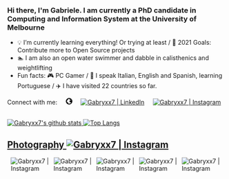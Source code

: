 ###  Hi there, I'm Gabriele. I am currently a PhD candidate in Computing and Information System at the University of Melbourne
- 💡 I’m currently learning everything! Or trying at least / 🎯 2021 Goals: Contribute more to Open Source projects
- 🏊 I am also an open water swimmer and dabble in calisthenics and weightlifting
- Fun facts: 🎮 PC Gamer / 💬 I speak Italian, English and Spanish, learning Portuguese / ✈️ I have visited 22 countries so far.


Connect with me:  &nbsp; &nbsp;
[<img alt="gmarini.com" width="15px" src="https://raw.githubusercontent.com/iconic/open-iconic/master/svg/globe.svg" class="no-hover no-mark" />][website] &nbsp; &nbsp;
[<img alt="Gabryxx7 | LinkedIn" width="15px" src="https://cdn.jsdelivr.net/npm/simple-icons@v3/icons/linkedin.svg" class="no-hover no-mark" />][linkedin] &nbsp; &nbsp;
[<img alt="Gabryxx7 | Instagram" width="15px" src="https://cdn.jsdelivr.net/npm/simple-icons@v3/icons/instagram.svg" class="no-hover no-mark" />][instagram] &nbsp; &nbsp;

<div>
<a href="https://github.com/Gabryxx7" class="no-hover no-mark">
    <img src="https://github-readme-stats.vercel.app/api?username=Gabryxx7&count_private=true&show_icons=true&theme=onedark&include_all_commits=1" alt="Gabryxx7's github stats">
</a>

<a href="https://github.com/Gabryxx7" class="no-hover no-mark">
    <img src="https://github-readme-stats.vercel.app/api/top-langs/?username=Gabryxx7&layout=compact&theme=onedark" alt="Top Langs">
</a>
</div>

## [Photography <img alt="Gabryxx7 | Instagram" width="15px" src="https://cdn.jsdelivr.net/npm/simple-icons@v3/icons/instagram.svg" />][instagram]

<div style="display: flex;justify-content: space-evenly;">
<img alt="Gabryxx7 | Instagram" width="18%" height="auto" class="no-hover no-mark" src="http://gmarini.com/assets/gabryxx7/img/photos/202006/79841217_555270635156572_8260864494112333405_n.jpg" /> 
<img alt="Gabryxx7 | Instagram" width="18%" height="auto" class="no-hover no-mark" src="http://gmarini.com/assets/gabryxx7/img/photos/202006/d921048b9f8858f8fbbd9f651a64c5cb.jpg" />
<img alt="Gabryxx7 | Instagram" width="18%" height="auto" class="no-hover no-mark" src="http://gmarini.com/assets/gabryxx7/img/photos/202006/105949108_979756645775165_8661279133103583059_n.jpg" />
<img alt="Gabryxx7 | Instagram" width="18%" height="auto" class="no-hover no-mark" src="http://gmarini.com/assets/gabryxx7/img/photos/202004/eeadc6e1a203c084fe15656aaa7528ee.jpg" />
<img alt="Gabryxx7 | Instagram" width="18%" height="auto" class="no-hover no-mark" src="http://gmarini.com/assets/gabryxx7/img/photos/201909/260a4453657269ad127dfc1b661bbea5.jpg" />
</div>



[website]: http://gmarini.com/
[twitter]: https://twitter.com/Gabryxx7
[youtube]: https://youtube.com/gabryxx7
[instagram]: https://www.instagram.com/gabryxx7
[linkedin]: https://www.linkedin.com/in/gabryxx7
[webdevplaylist]: https://www.youtube.com/playlist?list=PLkwxH9e_vrAJ0WbEsFA9W3I1W-g_BTsbt
[jsplaylist]: https://www.youtube.com/playlist?list=PLkwxH9e_vrALRJKu7wfXby3MKeflhTu6B
[cssplaylist]: https://www.youtube.com/playlist?list=PLkwxH9e_vrALSdvZuEh6gqQdmDoDIoqz4
[reactplaylist]: https://www.youtube.com/playlist?list=PLkwxH9e_vrAK4TdffpxKY3QGyHCpxFcQ0

<!-- Source: https://raw.githubusercontent.com/codeSTACKr/codeSTACKr/master/README.md -->


